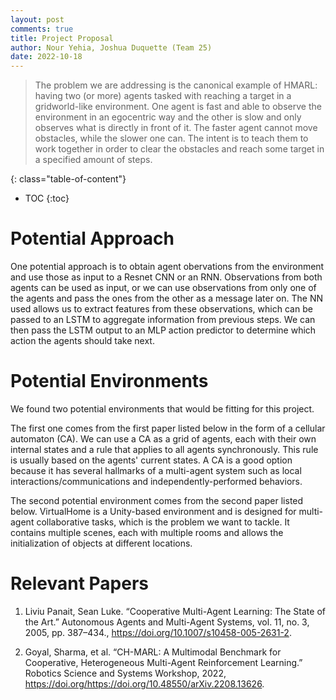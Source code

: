 ```yaml
---
layout: post
comments: true
title: Project Proposal
author: Nour Yehia, Joshua Duquette (Team 25)
date: 2022-10-18
---
```


> The problem we are addressing is the canonical example of HMARL: having two (or more) agents tasked with reaching a target in a gridworld-like environment. One agent is fast and able to observe the environment in an egocentric way and the other is slow and only observes what is directly in front of it. The faster agent cannot move obstacles, while the slower one can. The intent is to teach them to work together in order to clear the obstacles and reach some target in a specified amount of steps.

<!--TOC-->
{: class="table-of-content"}
* TOC
{:toc}

# Potential Approach

One potential approach is to obtain agent obervations from the environment and use those as input to a Resnet CNN or an RNN. Observations from both agents can be used as input, or we can use observations from only one of the agents and pass the ones from the other as a message later on. The NN used allows us to extract features from these observations, which can be passed to an LSTM to aggregate information from previous steps. We can then pass the LSTM output to an MLP action predictor to determine which action the agents should take next.

# Potential Environments

We found two potential environments that would be fitting for this project.

The first one comes from the first paper listed below in the form of a cellular automaton (CA). We can use a CA as a grid of agents, each with their own internal states and a rule that applies to all agents synchronously. This rule is usually based on the agents' current states. A CA is a good option because it has several hallmarks of a multi-agent system such as local interactions/communications and independently-performed behaviors.

The second potential environment comes from the second paper listed below. VirtualHome is a Unity-based environment and is designed for multi-agent collaborative tasks, which is the problem we want to tackle. It contains multiple scenes, each with multiple rooms and allows the initialization of objects at different locations.


# Relevant Papers

1. Liviu Panait, Sean Luke. “Cooperative Multi-Agent Learning: The State of the Art.” Autonomous Agents and Multi-Agent Systems, vol. 11, no. 3, 2005, pp. 387–434., https://doi.org/10.1007/s10458-005-2631-2. 

2. Goyal, Sharma, et al. “CH-MARL: A Multimodal Benchmark for Cooperative, Heterogeneous Multi-Agent Reinforcement Learning.” Robotics Science and Systems Workshop, 2022, https://doi.org/https://doi.org/10.48550/arXiv.2208.13626.
